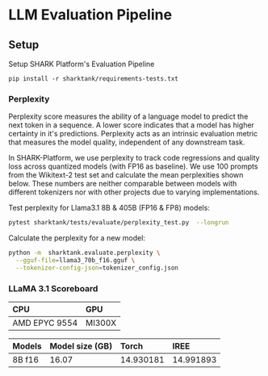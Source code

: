# LLM Evaluation Pipeline

## Setup
Setup SHARK Platform's Evaluation Pipeline

```
pip install -r sharktank/requirements-tests.txt
```

### Perplexity

Perplexity score measures the ability of a language model to predict the next token in a sequence. A lower score indicates that a model has higher certainty in it's predictions. Perplexity acts as an intrinsic evaluation metric that measures the model quality, independent of any downstream task.

In SHARK-Platform, we use perplexity to track code regressions and quality loss across quantized models (with FP16 as baseline). We use 100 prompts from the Wikitext-2 test set and calculate the mean perplexities shown below. These numbers are neither comparable between models with different tokenizers nor with other projects due to varying implementations.

Test perplexity for Llama3.1 8B & 405B (FP16 & FP8) models:

```bash
pytest sharktank/tests/evaluate/perplexity_test.py  --longrun
```

Calculate the perplexity for a new model:

```bash
python -m  sharktank.evaluate.perplexity \
  --gguf-file=llama3_70b_f16.gguf \
  --tokenizer-config-json=tokenizer_config.json
```

### LLaMA 3.1 Scoreboard

| CPU            | GPU        |
|:---------------|:-----------|
| AMD EPYC 9554  | MI300X     |


|Models   |Model size (GB) |Torch      |IREE       |
|:--------|:---------------|:----------|:----------|
|8B f16   |16.07           |14.930181  |14.991893  |
